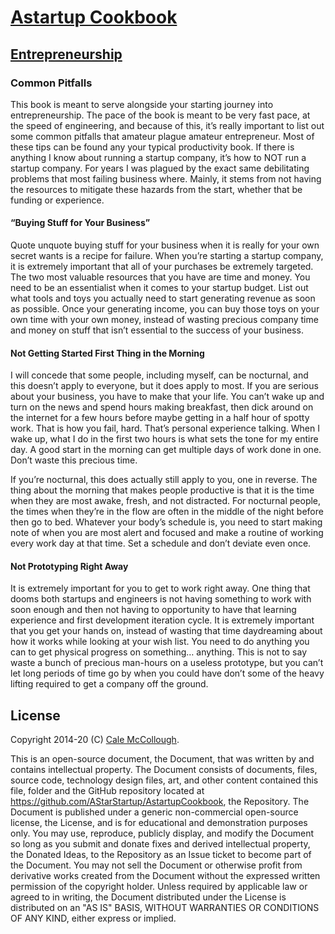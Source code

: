 # [Astartup Cookbook](../)

## [Entrepreneurship](./)

### Common Pitfalls

This book is meant to serve alongside your starting journey into entrepreneurship. The pace of the book is meant to be very fast pace, at the speed of engineering, and because of this, it’s really important to list out some common pitfalls that amateur plague amateur entrepreneur. Most of these tips can be found any your typical productivity book.
If there is anything I know about running a startup company, it’s how to NOT run a startup company. For years I was plagued by the exact same debilitating problems that most failing business where. Mainly, it stems from not having the resources to mitigate these hazards from the start, whether that be funding or experience.

#### “Buying Stuff for Your Business”

Quote unquote buying stuff for your business when it is really for your own secret wants is a recipe for failure. When you’re starting a startup company, it is extremely important that all of your purchases be extremely targeted. The two most valuable resources that you have are time and money. You need to be an essentialist when it comes to your startup budget. List out what tools and toys you actually need to start generating revenue as soon as possible. Once your generating income, you can buy those toys on your own time with your own money, instead of wasting precious company time and money on stuff that isn’t essential to the success of your business.

#### Not Getting Started First Thing in the Morning

I will concede that some people, including myself, can be nocturnal, and this doesn’t apply to everyone, but it does apply to most. If you are serious about your business, you have to make that your life. You can’t wake up and turn on the news and spend hours making breakfast, then dick around on the internet for a few hours before maybe getting in a half hour of spotty work. That is how you fail, hard. That’s personal experience talking.  When I wake up, what I do in the first two hours is what sets the tone for my entire day. A good start in the morning can get multiple days of work done in one. Don’t waste this precious time.

If you’re nocturnal, this does actually still apply to you, one in reverse. The thing about the morning that makes people productive is that it is the time when they are most awake, fresh, and not distracted. For nocturnal people, the times when they’re in the flow are often in the middle of the night before then go to bed. Whatever your body’s schedule is, you need to start making note of when you are most alert and focused and make a routine of working every work day at that time. Set a schedule and don’t deviate even once.

#### Not Prototyping Right Away

It is extremely important for you to get to work right away. One thing that dooms both startups and engineers is not having something to work with soon enough and then not having to opportunity to have that learning experience and first development iteration cycle. It is extremely important that you get your hands on, instead of wasting that time daydreaming about how it works while looking at your wish list. You need to do anything you can to get physical progress on something… anything. This is not to say waste a bunch of precious man-hours on a useless prototype, but you can’t let long periods of time go by when you could have don’t some of the heavy lifting required to get a company off the ground.

## License

Copyright 2014-20 (C) [Cale McCollough](https://cookingwithcale.org).

This is an open-source document, the Document, that was written by and contains intellectual property. The Document consists of documents, files, source code, technology design files, art, and other content contained this file, folder and the GitHub repository located at <https://github.com/AStarStartup/AstartupCookbook>, the Repository. The Document is published under a generic non-commercial open-source license, the License, and is for educational and demonstration purposes only. You may use, reproduce, publicly display, and modify the Document so long as you submit and donate fixes and derived intellectual property, the Donated Ideas, to the Repository as an Issue ticket to become part of the Document. You may not sell the Document or otherwise profit from derivative works created from the Document without the expressed written permission of the copyright holder. Unless required by applicable law or agreed to in writing, the Document distributed under the License is distributed on an "AS IS" BASIS, WITHOUT WARRANTIES OR CONDITIONS OF ANY KIND, either express or implied.

